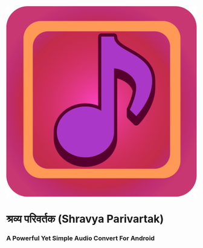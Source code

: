 !["Shravya Parivartak"](icons/sp.svg) 

# श्रव्य परिवर्तक (Shravya Parivartak)

### A Powerful Yet Simple Audio Convert For Android
